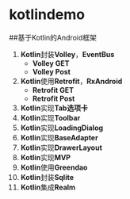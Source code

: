 # kotlindemo

##基于Kotlin的Android框架

1. **Kotlin**封装**Volley**，**EventBus**
	* **Volley GET**
	* **Volley Post**
2. **Kotlin**使用**Retrofit**，**RxAndroid**
    * **Retrofit GET**
    * **Retrofit Post**
3. **Kotlin**实现**Tab选项卡**
4. **Kotlin**实现**Toolbar**
5. **Kotlin**实现**LoadingDialog**
6. **Kotlin**实现**BaseAdapter**
7. **Kotlin**实现**DrawerLayout**
8. **Kotlin**实现**MVP**
9. **Kotlin**使用**Greendao**
10. **Kotlin**封装**Sqlite**
11. **Kotlin**集成**Realm**
